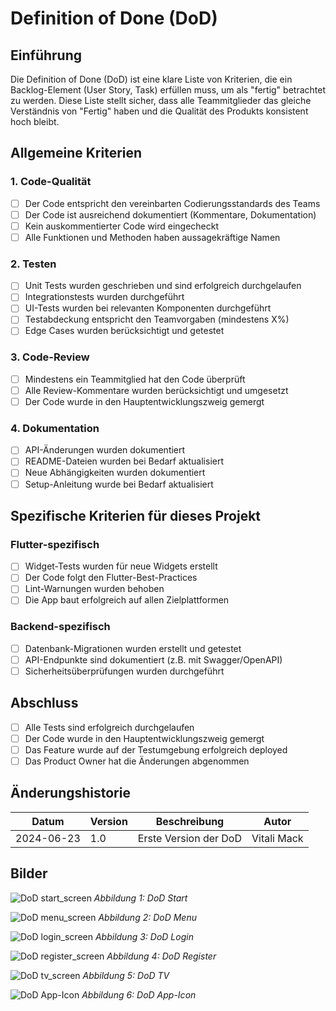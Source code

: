 # Definition of Done (DoD)

## Einführung
Die Definition of Done (DoD) ist eine klare Liste von Kriterien, die ein Backlog-Element (User Story, Task) erfüllen muss, um als "fertig" betrachtet zu werden. Diese Liste stellt sicher, dass alle Teammitglieder das gleiche Verständnis von "Fertig" haben und die Qualität des Produkts konsistent hoch bleibt.

## Allgemeine Kriterien

### 1. Code-Qualität
- [ ] Der Code entspricht den vereinbarten Codierungsstandards des Teams
- [ ] Der Code ist ausreichend dokumentiert (Kommentare, Dokumentation)
- [ ] Kein auskommentierter Code wird eingecheckt
- [ ] Alle Funktionen und Methoden haben aussagekräftige Namen

### 2. Testen
- [ ] Unit Tests wurden geschrieben und sind erfolgreich durchgelaufen
- [ ] Integrationstests wurden durchgeführt
- [ ] UI-Tests wurden bei relevanten Komponenten durchgeführt
- [ ] Testabdeckung entspricht den Teamvorgaben (mindestens X%)
- [ ] Edge Cases wurden berücksichtigt und getestet

### 3. Code-Review
- [ ] Mindestens ein Teammitglied hat den Code überprüft
- [ ] Alle Review-Kommentare wurden berücksichtigt und umgesetzt
- [ ] Der Code wurde in den Hauptentwicklungszweig gemergt

### 4. Dokumentation
- [ ] API-Änderungen wurden dokumentiert
- [ ] README-Dateien wurden bei Bedarf aktualisiert
- [ ] Neue Abhängigkeiten wurden dokumentiert
- [ ] Setup-Anleitung wurde bei Bedarf aktualisiert

## Spezifische Kriterien für dieses Projekt

### Flutter-spezifisch
- [ ] Widget-Tests wurden für neue Widgets erstellt
- [ ] Der Code folgt den Flutter-Best-Practices
- [ ] Lint-Warnungen wurden behoben
- [ ] Die App baut erfolgreich auf allen Zielplattformen

### Backend-spezifisch
- [ ] Datenbank-Migrationen wurden erstellt und getestet
- [ ] API-Endpunkte sind dokumentiert (z.B. mit Swagger/OpenAPI)
- [ ] Sicherheitsüberprüfungen wurden durchgeführt

## Abschluss
- [ ] Alle Tests sind erfolgreich durchgelaufen
- [ ] Der Code wurde in den Hauptentwicklungszweig gemergt
- [ ] Das Feature wurde auf der Testumgebung erfolgreich deployed
- [ ] Das Product Owner hat die Änderungen abgenommen

## Änderungshistorie
| Datum | Version | Beschreibung | Autor |
|-------|---------|--------------|-------|
| 2024-06-23 | 1.0 | Erste Version der DoD | Vitali Mack |

## Bilder

![DoD start_screen](pics/Definition%20of%20Done/DoD_Start.png)
*Abbildung 1: DoD Start*

![DoD menu_screen](pics/Definition%20of%20Done/DoD_Menu.png)
*Abbildung 2: DoD Menu*

![DoD login_screen](pics/Definition%20of%20Done/DoD_Login.png)
*Abbildung 3: DoD Login*

![DoD register_screen](pics/Definition%20of%20Done/DoD_Register.png)
*Abbildung 4: DoD Register*

![DoD tv_screen](pics/Definition%20of%20Done/DoD_Tv.png)
*Abbildung 5: DoD TV*

![DoD App-Icon](pics/Definition%20of%20Done/DoD_App-Icon.png)
*Abbildung 6: DoD App-Icon*